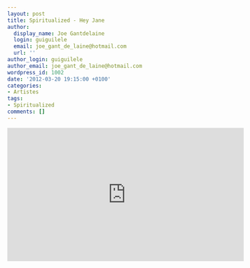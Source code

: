 ```yaml
---
layout: post
title: Spiritualized - Hey Jane
author:
  display_name: Joe Gantdelaine
  login: guiguilele
  email: joe_gant_de_laine@hotmail.com
  url: ''
author_login: guiguilele
author_email: joe_gant_de_laine@hotmail.com
wordpress_id: 1002
date: '2012-03-20 19:15:00 +0100'
categories:
- Artistes
tags:
- Spiritualized
comments: []
---
```

<iframe width="540" height="304" src="http://www.youtube.com/embed/9U_EqgBWnmc" frameborder="0" allowfullscreen></iframe>
